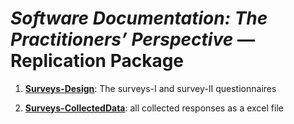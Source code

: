 # *Software Documentation: The Practitioners’ Perspective* — Replication Package


1. **[Surveys-Design](Surveys-Design)**: The surveys-I and survey-II questionnaires

2. **[Surveys-CollectedData](Surveys-CollectedData)**: all collected responses as a excel file

